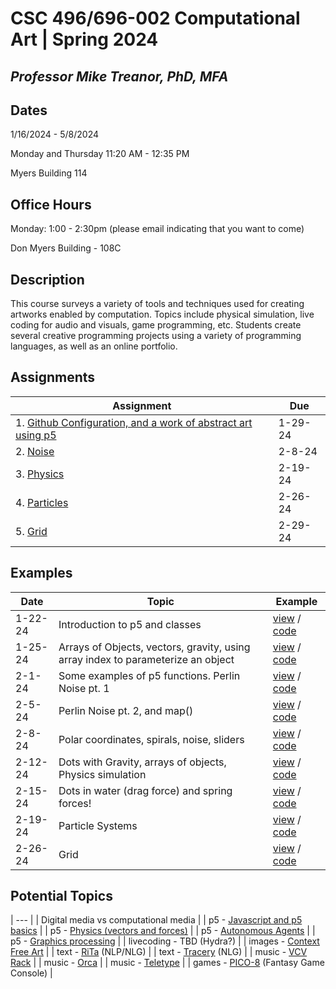 # CSC 496/696-002 Computational Art | Spring 2024
## *Professor Mike Treanor, PhD, MFA*

## Dates
1/16/2024 - 5/8/2024

Monday and Thursday 11:20 AM - 12:35 PM

Myers Building 114

## Office Hours

Monday: 1:00 - 2:30pm (please email indicating that you want to come)

Don Myers Building - 108C

## Description
This course surveys a variety of tools and techniques used for creating artworks enabled by computation. Topics include physical simulation, live coding for audio and visuals, game programming, etc. Students create several creative programming projects using a variety of programming languages, as well as an online portfolio.

<!-- ![The test image](images/test.png) -->

<!-- <img src="./images/test.png" width="100"> -->

## Assignments

| Assignment | Due |
| --- | --- |
| 1. [Github Configuration, and a work of abstract art using p5](./assignments/p5-setup-abstract.html) | 1-29-24 |
| 2. [Noise](./assignments/noise.html) | 2-8-24 |
| 3. [Physics](./assignments/physics.html) | 2-19-24 |
| 4. [Particles](./assignments/particles.html) | 2-26-24 |
| 5. [Grid](./assignments/grid.html) | 2-29-24 |

## Examples

| Date | Topic | Example |
| --- | --- | --- |
| 1-22-24 | Introduction to p5 and classes | [view](./examples/1-22-24) / [code](https://github.com/mtreanor/computational-art-spring2024/blob/main/examples/1-22-24/sketch.js) |
| 1-25-24 | Arrays of Objects, vectors, gravity, using array index to parameterize an object | [view](./examples/1-25-24) / [code](https://github.com/mtreanor/computational-art-spring2024/blob/main/examples/1-25-24/sketch.js) |
| 2-1-24 | Some examples of p5 functions. Perlin Noise pt. 1 | [view](./examples/2-1-24) / [code](https://github.com/mtreanor/computational-art-spring2024/blob/main/examples/2-1-24/sketch.js) |
| 2-5-24 | Perlin Noise pt. 2, and map() | [view](./examples/2-5-24) / [code](https://github.com/mtreanor/computational-art-spring2024/blob/main/examples/2-5-24/sketch.js) |
| 2-8-24 | Polar coordinates, spirals, noise, sliders | [view](./examples/2-8-24) / [code](https://github.com/mtreanor/computational-art-spring2024/blob/main/examples/2-8-24/sketch.js) |
| 2-12-24 | Dots with Gravity, arrays of objects, Physics simulation | [view](./examples/2-12-24) / [code](https://github.com/mtreanor/computational-art-spring2024/blob/main/examples/2-12-24/) |
| 2-15-24 | Dots in water (drag force) and spring forces! | [view](./examples/2-15-24) / [code](https://github.com/mtreanor/computational-art-spring2024/blob/main/examples/2-15-24/) |
| 2-19-24 | Particle Systems | [view](./examples/2-19-24) / [code](https://github.com/mtreanor/computational-art-spring2024/blob/main/examples/2-19-24/) |
| 2-26-24 | Grid | [view](./examples/2-26-24) / [code](https://github.com/mtreanor/computational-art-spring2024/blob/main/examples/2-26-24/) |

## Potential Topics

| --- |
| Digital media vs computational media |
| p5 - [Javascript and p5 basics](https://p5js.org/get-started/) |
| p5 - [Physics (vectors and forces)](https://natureofcode.com/) |
| p5 - [Autonomous Agents](https://natureofcode.com/) |
| p5 - [Graphics processing](https://natureofcode.com/) |
| livecoding - TBD (Hydra?) |
| images - [Context Free Art](https://www.contextfreeart.org/) |
| text - [RiTa](https://rednoise.org/rita/) (NLP/NLG) |
| text - [Tracery](https://github.com/galaxykate/tracery) (NLG) |
| music - [VCV Rack](https://vcvrack.com/Rack) |
| music - [Orca](https://100r.co/site/orca.html) |
| music - [Teletype](https://library.vcvrack.com/monome/teletype) |
| games - [PICO-8](https://www.lexaloffle.com/pico-8.php) (Fantasy Game Console) |